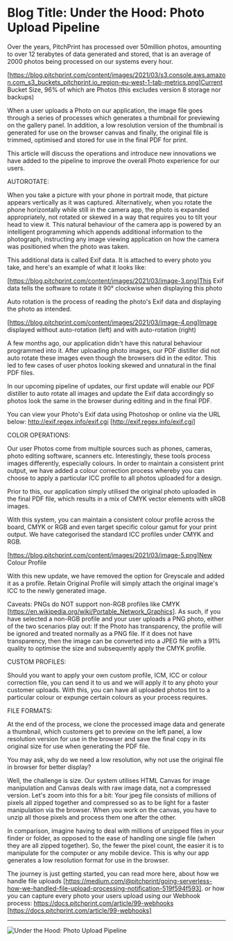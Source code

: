 # **Blog Title**: Under the Hood: Photo Upload Pipeline

Over the years, PitchPrint has processed over 50million photos, amounting to over 12 terabytes of data generated and stored, that is an
average of 2000 photos being processed on our systems every hour.

[https://blog.pitchprint.com/content/images/2021/03/s3.console.aws.amazon.com_s3_buckets_pitchprint.io_region-eu-west-1-tab-metrics.png]Current
Bucket Size, 96% of which are Photos (this excludes version 8 storage nor backups)

When a user uploads a Photo on our application, the image file goes through a series of processes which generates a thumbnail for previewing
on the gallery panel. In addition, a low resolution version of the thumbnail is generated for use on the browser canvas and finally, the
original file is trimmed, optimised and stored for use in the final PDF for print.

This article will discuss the operations and introduce new innovations we have added to the pipeline to improve the overall Photo experience
for our users.


AUTOROTATE:

When you take a picture with your phone in portrait mode, that picture appears vertically as it was captured. Alternatively, when you rotate
the phone horizontally while still in the camera app, the photo is expanded appropriately, not rotated or skewed in a way that requires you
to tilt your head to view it. This natural behaviour of the camera app is powered by an intelligent programming which appends additional
information to the photograph, instructing any image viewing application on how the camera was positioned when the photo was taken.

This additional data is called Exif data. It is attached to every photo you take, and here's an example of what it looks like:

[https://blog.pitchprint.com/content/images/2021/03/image-3.png]This Exif data tells the software to rotate it 90° clockwise when displaying
this photo

Auto rotation is the process of reading the photo's Exif data and displaying the photo as intended.

[https://blog.pitchprint.com/content/images/2021/03/image-4.png]Image displayed without auto-rotation (left) and with auto-rotation (right)

A few months ago, our application didn't have this natural behaviour programmed into it. After uploading photo images, our PDF distiller did
not auto rotate these images even though the browsers did in the editor. This led to few cases of user photos looking skewed and unnatural
in the final PDF files.

In our upcoming pipeline of updates, our first update will enable our PDF distiller to auto rotate all images and update the Exif data
accordingly so photos look the same in the browser during editing and in the final PDF.

You can view your Photo's Exif data using Photoshop or online via the URL below: http://exif.regex.info/exif.cgi
[http://exif.regex.info/exif.cgi]


COLOR OPERATIONS:

Our user Photos come from multiple sources such as phones, cameras, photo editing software, scanners etc. Interestingly, these tools process
images differently, especially colours. In order to maintain a consistent print output, we have added a colour correction process whereby
you can choose to apply a particular ICC profile to all photos uploaded for a design.

Prior to this, our application simply utilised the original photo uploaded in the final PDF file, which results in a mix of CMYK vector
elements with sRGB images.

With this system, you can maintain a consistent colour profile across the board, CMYK or RGB and even target specific colour gamut for your
print output. We have categorised the standard ICC profiles under CMYK and RGB.

[https://blog.pitchprint.com/content/images/2021/03/image-5.png]New Colour Profile

With this new update, we have removed the option for Greyscale and added it as a profile. Retain Original Profile will simply attach the
original image's ICC to the newly generated image.

Caveats: PNGs do NOT support non-RGB profiles like CMYK [https://en.wikipedia.org/wiki/Portable_Network_Graphics]. As such, if you have
selected a non-RGB profile and your user uploads a PNG photo, either of the two scenarios play out: If the Photo has transparency, the
profile will be ignored and treated normally as a PNG file. If it does not have transparency, then the image can be converted into a JPEG
file with a 91% quality to optimise the size and subsequently apply the CMYK profile.


CUSTOM PROFILES:

Should you want to apply your own custom profile, ICM, ICC or colour correction file, you can send it to us and we will apply it to any
photo your customer uploads. With this, you can have all uploaded photos tint to a particular colour or expunge certain colours as your
process requires.


FILE FORMATS:

At the end of the process, we clone the processed image data and generate a thumbnail, which customers get to preview on the left panel, a
low resolution version for use in the browser and save the final copy in its original size for use when generating the PDF file.

You may ask, why do we need a low resolution, why not use the original file in browser for better display?

Well, the challenge is size. Our system utilises HTML Canvas for image manipulation and Canvas deals with raw image data, not a compressed
version. Let's zoom into this for a bit: Your jpeg file consists of millions of pixels all zipped together and compressed so as to be light
for a faster manipulation via the browser. When you work on the canvas, you have to unzip all those pixels and process them one after the
other.

In comparison, imagine having to deal with millions of unzipped files in your finder or folder, as opposed to the ease of handling one
single file (when they are all zipped together). So, the fewer the pixel count, the easier it is to manipulate for the computer or any
mobile device. This is why our app generates a low resolution format for use in the browser.

The journey is just getting started, you can read more here, about how we handle file uploads
[https://medium.com/@pitchprint/going-serverless-how-we-handled-file-upload-processing-notification-519f594f593]. or how you can capture
every photo your users upload using our Webhook process: https://docs.pitchprint.com/article/99-webhooks
[https://docs.pitchprint.com/article/99-webhooks]

--------------------

![Under the Hood: Photo Upload Pipeline](https://blog.pitchprint.com/content/images/2021/03/SPRK_default_preset_name_custom---1.jpg)

